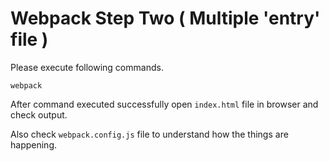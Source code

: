 # Webpack Step Two ( Multiple 'entry' file )

Please execute following commands.
```
webpack
```
After command executed successfully open `index.html` file in browser and check output.

Also check `webpack.config.js` file to understand how the things are happening.
